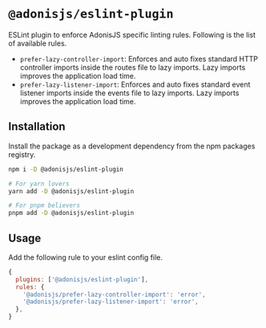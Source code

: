 # `@adonisjs/eslint-plugin`

ESLint plugin to enforce AdonisJS specific linting rules. Following is the list of available rules.

- `prefer-lazy-controller-import`: Enforces and auto fixes standard HTTP controller imports inside the routes file to lazy imports. Lazy imports improves the application load time.
- `prefer-lazy-listener-import`: Enforces and auto fixes standard event listener imports inside the events file to lazy imports. Lazy imports improves the application load time.


## Installation
Install the package as a development dependency from the npm packages registry.

```bash
npm i -D @adonisjs/eslint-plugin

# For yarn lovers
yarn add -D @adonisjs/eslint-plugin

# For pnpm believers
pnpm add -D @adonisjs/eslint-plugin
```

## Usage
Add the following rule to your eslint config file.

```js
{
  plugins: ['@adonisjs/eslint-plugin'],
  rules: {
    '@adonisjs/prefer-lazy-controller-import': 'error',
    '@adonisjs/prefer-lazy-listener-import': 'error',
  },
}
```
